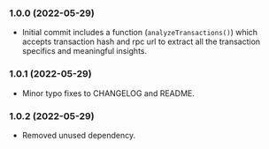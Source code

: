 ### 1.0.0 (2022-05-29)

* Initial commit includes a function (`analyzeTransactions()`) which accepts transaction hash and rpc url to extract all the transaction specifics and meaningful insights.

### 1.0.1 (2022-05-29)

* Minor typo fixes to CHANGELOG and README.

### 1.0.2 (2022-05-29)

* Removed unused dependency.
